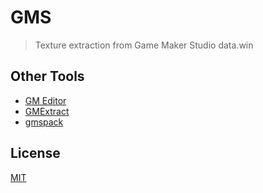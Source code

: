 # GMS
> Texture extraction from Game Maker Studio data.win

## Other Tools
* [GM Editor](https://sourceforge.net/projects/game-maker-editor/)
* [GMExtract](https://github.com/puggsoy/GMExtract)
* [gmspack](https://github.com/ryohey/gmspack)

## License
[MIT](https://github.com/KOZ39/GMS/blob/master/LICENSE)